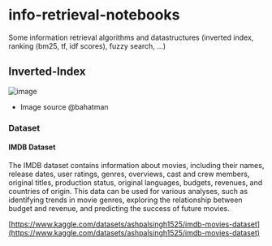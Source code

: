 # info-retrieval-notebooks
Some information retrieval algorithms and datastructures (inverted index, ranking (bm25, tf, idf scores), fuzzy search, ...)

## Inverted-Index

![image](./res/inivertedindex.png)
* Image source @bahatman

### Dataset

#### IMDB Dataset
The IMDB dataset contains information about movies, including their names, release dates, user ratings, genres, overviews, cast and crew members, original titles, production status, original languages, budgets, revenues, and countries of origin. This data can be used for various analyses, such as identifying trends in movie genres, exploring the relationship between budget and revenue, and predicting the success of future movies.

[https://www.kaggle.com/datasets/ashpalsingh1525/imdb-movies-dataset](https://www.kaggle.com/datasets/ashpalsingh1525/imdb-movies-dataset)

